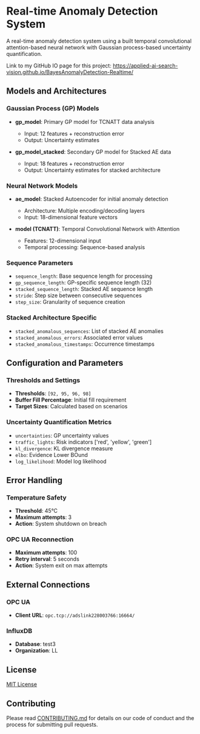 # Real-time Anomaly Detection System

A real-time anomaly detection system using a built temporal convolutional attention-based neural network with Gaussian process-based uncertainty quantification.

Link to my GitHub IO page for this project: https://applied-ai-search-vision.github.io/BayesAnomalyDetection-Realtime/
## Models and Architectures

### Gaussian Process (GP) Models

- **gp_model**: Primary GP model for TCNATT data analysis
  - Input: 12 features + reconstruction error
  - Output: Uncertainty estimates

- **gp_model_stacked**: Secondary GP model for Stacked AE data
  - Input: 18 features + reconstruction error
  - Output: Uncertainty estimates for stacked architecture

### Neural Network Models

- **ae_model**: Stacked Autoencoder for initial anomaly detection
  - Architecture: Multiple encoding/decoding layers
  - Input: 18-dimensional feature vectors

- **model (TCNATT)**: Temporal Convolutional Network with Attention
  - Features: 12-dimensional input
  - Temporal processing: Sequence-based analysis


### Sequence Parameters
- `sequence_length`: Base sequence length for processing
- `gp_sequence_length`: GP-specific sequence length (32)
- `stacked_sequence_length`: Stacked AE sequence length
- `stride`: Step size between consecutive sequences
- `step_size`: Granularity of sequence creation


### Stacked Architecture Specific
- `stacked_anomalous_sequences`: List of stacked AE anomalies
- `stacked_anomalous_errors`: Associated error values
- `stacked_anomalous_timestamps`: Occurrence timestamps

## Configuration and Parameters

### Thresholds and Settings
- **Thresholds**: `[92, 95, 96, 98]`
- **Buffer Fill Percentage**: Initial fill requirement
- **Target Sizes**: Calculated based on scenarios

### Uncertainty Quantification Metrics
- `uncertainties`: GP uncertainty values
- `traffic_lights`: Risk indicators ['red', 'yellow', 'green']
- `kl_divergence`: KL divergence measure
- `elbo`: Evidence Lower BOund
- `log_likelihood`: Model log likelihood

## Error Handling

### Temperature Safety
- **Threshold**: 45°C
- **Maximum attempts**: 3
- **Action**: System shutdown on breach

### OPC UA Reconnection
- **Maximum attempts**: 100
- **Retry interval**: 5 seconds
- **Action**: System exit on max attempts


## External Connections

### OPC UA
- **Client URL**: `opc.tcp://adslink228003766:16664/`

### InfluxDB
- **Database**: test3
- **Organization**: LL

## License

[MIT License](LICENSE)

## Contributing

Please read [CONTRIBUTING.md](CONTRIBUTING.md) for details on our code of conduct and the process for submitting pull requests.
